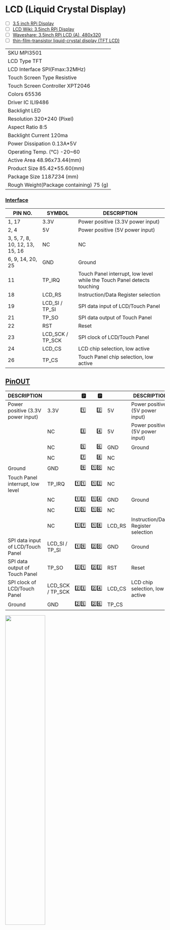 # LCD (Liquid Crystal Display)


- [ ] [3.5 inch RPi Display](https://www.youtube.com/watch?v=5DAn_5-1Jg4)
- [ ] [LCD Wiki: 3.5inch RPi Display](http://www.lcdwiki.com/3.5inch_RPi_Display)
- [ ] [Waveshare: 3.5inch RPi LCD (A), 480x320](https://www.waveshare.com/3.5inch-rpi-lcd-a.htm)
- [ ] [thin-film-transistor liquid-crystal display (TFT LCD)](https://en.wikipedia.org/wiki/TFT_LCD)

| |
|-|
| SKU MPI3501 |
| LCD Type TFT | 
| LCD Interface	SPI(Fmax:32MHz) |
| Touch Screen Type Resistive |
| Touch Screen Controller XPT2046 |
| Colors 65536 |
| Driver IC	ILI9486 |
| Backlight LED |
| Resolution 320*240 (Pixel) |
| Aspect Ratio 8:5 |
| Backlight Current	120ma |
| Power Dissipation	0.13A*5V |
| Operating Temp. (℃)	-20~60 |
| Active Area	48.96x73.44(mm) |
| Product Size	85.42*55.60(mm) |
| Package Size	118*72*34 (mm) |
| Rough Weight(Package containing)	75 (g) |


### [Interface](https://www.waveshare.com/3.5inch-rpi-lcd-a.htm/#:~:text=pin,symbol)

| PIN NO.	                       | SYMBOL	          | DESCRIPTION                                                             |
|--------------------------------|------------------|-------------------------------------------------------------------------|
| 1, 17	                         | 3.3V	            | Power positive (3.3V power input)                                       |
| 2, 4	                         | 5V	              | Power positive (5V power input)                                         |
| 3, 5, 7, 8, 10, 12, 13, 15, 16 | NC               | NC                                                                      |
| 6, 9, 14, 20, 25	             | GND	            | Ground                                                                  |
| 11	                           | TP_IRQ	          | Touch Panel interrupt, low level while the Touch Panel detects touching |
| 18	                           | LCD_RS	          | Instruction/Data Register selection                                     |
| 19	                           | LCD_SI / TP_SI	  | SPI data input of LCD/Touch Panel                                       |
| 21	                           | TP_SO	          | SPI data output of Touch Panel                                          |
| 22	                           | RST	            | Reset                                                                   |
| 23	                           | LCD_SCK / TP_SCK	| SPI clock of LCD/Touch Panel                                            |
| 24		                         | LCD_CS	          | LCD chip selection, low active                                          |
| 26                             | TP_CS            | Touch Panel chip selection, low active                                  |

## [PinOUT](https://pinout.xyz)

| DESCRIPTION                        |                  |   :parking:      |   :parking:     |        | DESCRIPTION                          |
|------------------------------------|------------------|-----------------:|----------------:|--------|--------------------------------------|
| Power positive (3.3V power input)  | 3.3V             | :one:            | :two:           | 5V     | Power positive (5V power input)      |
|                                    | NC               | :three:          | :four:          | 5V     | Power positive (5V power input)      |
|                                    | NC               | :five:           | :six:           | GND    | Ground                               |
|                                    | NC               | :seven:          | :eight:         | NC     |                                      |
| Ground                             | GND              | :nine:           | :one::zero:     | NC     |                                      |
| Touch Panel interrupt, low level   | TP_IRQ           | :one::one:       | :one::two:      | NC     |                                      |
|                                    | NC               | :one::three:     | :one::four:     | GND    | Ground                               |
|                                    | NC               | :one::five:      | :one::six:      | NC     |                                      |
|                                    | NC               | :one::seven:     | :one::eight:    | LCD_RS | Instruction/Data Register selection  |
| SPI data input of LCD/Touch Panel  | LCD_SI / TP_SI   | :one::nine:      | :two::zero:     | GND    | Ground                               |
| SPI data output of Touch Panel     | TP_SO            | :two::one:       | :two::two:      | RST    | Reset                                |
| SPI clock of LCD/Touch Panel       | LCD_SCK / TP_SCK | :two::three:     | :two::four:     | LCD_CS | LCD chip selection, low active       |
| Ground                             | GND              | :two::five:      | :two::six:      | TP_CS  |

<img src=images/IMG_0006.JPG width=50% height=50% > </img>



# References


- [ ] [Getting Started with the Arduino TFT Screen](https://docs.arduino.cc/retired/getting-started-guides/TFT)
- [ ] [:octocat: TFT eSPI](https://github.com/Bodmer/TFT_eSPI)
- [ ] [:octocat: Python_ILI9486](https://github.com/ustropo/Python_ILI9486)
- [ ] [ILI9486_Datasheet](https://www.waveshare.com/w/upload/7/78/ILI9486_Datasheet.pdf)
- [ ] [Re: Library for ILI9486](https://forum.micropython.org/viewtopic.php?t=8343#p66692)
- [ ] [The py-driver (originally from waveshare) I am using for this display is among the example files in](https://ctx.graphics/uctx/downloads/uctx-examples.tar.gz)
```python
from machine import Pin,SPI,PWM
import framebuf
import time
import os

LCD_DC   = 8
LCD_CS   = 9
LCD_SCK  = 10
LCD_MOSI = 11
LCD_MISO = 12
LCD_BL   = 13
LCD_RST  = 15
TP_CS    = 16
TP_IRQ   = 17

class LCD():

    def __init__(self):
        self.RED   =   0x07E0
        self.GREEN =   0x001f
        self.BLUE  =   0xf800
        self.WHITE =   0xffff
        self.BLACK =   0x0000
        
        self.width = 480
        self.height = 160
        
        self.cs = Pin(LCD_CS,Pin.OUT)
        self.rst = Pin(LCD_RST,Pin.OUT)
        self.dc = Pin(LCD_DC,Pin.OUT)
        
        self.tp_cs =Pin(TP_CS,Pin.OUT)
        self.irq = Pin(TP_IRQ,Pin.IN)
        
        self.cs(1)
        self.dc(1)
        self.rst(1)
        self.tp_cs(1)
        self.spi = SPI(1,60_000_000,sck=Pin(LCD_SCK),mosi=Pin(LCD_MOSI),miso=Pin(LCD_MISO))
              
        self.init_display()

        
    def write_cmd(self, cmd):
        self.cs(1)
        self.dc(0)
        self.cs(0)
        self.spi.write(bytearray([cmd]))
        self.cs(1)

    def write_data(self, buf):
        self.cs(1)
        self.dc(1)
        self.cs(0)
        #self.spi.write(bytearray([0X00]))
        self.spi.write(bytearray([buf]))
        self.cs(1)


    def init_display(self):
        """Initialize dispaly"""  
        self.rst(1)
        time.sleep_ms(5)
        self.rst(0)
        time.sleep_ms(10)
        self.rst(1)
        time.sleep_ms(5)
        self.write_cmd(0x21)
        self.write_cmd(0xC2)
        self.write_data(0x33)
        self.write_cmd(0XC5)
        self.write_data(0x00)
        self.write_data(0x1e)
        self.write_data(0x80)
        self.write_cmd(0xB1)
        self.write_data(0xB0)
        self.write_cmd(0x36)
        self.write_data(0x28)
        self.write_cmd(0XE0)
        self.write_data(0x00)
        self.write_data(0x13)
        self.write_data(0x18)
        self.write_data(0x04)
        self.write_data(0x0F)
        self.write_data(0x06)
        self.write_data(0x3a)
        self.write_data(0x56)
        self.write_data(0x4d)
        self.write_data(0x03)
        self.write_data(0x0a)
        self.write_data(0x06)
        self.write_data(0x30)
        self.write_data(0x3e)
        self.write_data(0x0f)
        self.write_cmd(0XE1)
        self.write_data(0x00)
        self.write_data(0x13)
        self.write_data(0x18)
        self.write_data(0x01)
        self.write_data(0x11)
        self.write_data(0x06)
        self.write_data(0x38)
        self.write_data(0x34)
        self.write_data(0x4d)
        self.write_data(0x06)
        self.write_data(0x0d)
        self.write_data(0x0b)
        self.write_data(0x31)
        self.write_data(0x37)
        self.write_data(0x0f)
        self.write_cmd(0X3A)
        self.write_data(0x55)
        self.write_cmd(0x11)
        time.sleep_ms(120)
        self.write_cmd(0x29)
        
        self.write_cmd(0xB6)
        self.write_data(0x00)
        self.write_data(0x62)
        
        self.write_cmd(0x36)
        self.write_data(0x28)
    def blit_buffer(self, buffer,x,y,w,h):
        self.write_cmd(0x2A)
        self.write_data(int(x/256))
        self.write_data(int(x&255))
        self.write_data(int((x+w-1)/256))
        self.write_data(int((x+w-1)&255))

        self.write_cmd(0x2B)
        self.write_data(int(y/256))
        self.write_data(int(y&255))
        self.write_data(int((y+h-1)/256))
        self.write_data(int((y+h-1)&255))
        
        self.write_cmd(0x2C)
        
        self.cs(1)
        self.dc(1)
        self.cs(0)
        self.spi.write(buffer)
        self.cs(1)
    def bl_ctrl(self,duty):
        pwm = PWM(Pin(LCD_BL))
        pwm.freq(1000)
        if(duty>=100):
            pwm.duty_u16(65535)
        else:
            pwm.duty_u16(655*duty)
    def touch_get(self): 
        if self.irq() == 0:
            self.spi = SPI(1,5_000_000,sck=Pin(LCD_SCK),mosi=Pin(LCD_MOSI),miso=Pin(LCD_MISO))
            self.tp_cs(0)
            X_Point = 0
            Y_Point = 0
            for i in range(0,3):
                self.spi.write(bytearray([0XD0]))
                Read_date = self.spi.read(2)
                time.sleep_us(10)
                Y_Point=Y_Point+(((Read_date[0]<<8)+Read_date[1])>>3)
                
                self.spi.write(bytearray([0X90]))
                Read_date = self.spi.read(2)
                X_Point=X_Point+(((Read_date[0]<<8)+Read_date[1])>>3)

            X_Point=X_Point/3
            Y_Point=Y_Point/3
            
            self.tp_cs(1) 
            self.spi = SPI(1,60_000_000,sck=Pin(LCD_SCK),mosi=Pin(LCD_MOSI),miso=Pin(LCD_MISO))

            X_Point = int((X_Point-430)*480/3270)
            if(X_Point>480):
                X_Point = 480
            elif X_Point<0:
                X_Point = 0
            Y_Point = 320-int((Y_Point-430)*320/3270)


            Result_list = [X_Point,Y_Point]
            #print(Result_list)
            return(Result_list)

```
- [ ] [2D vector graphics for micropython with ctx](https://ctx.graphics/uctx/#/main.py)
- [ ] [Rust LILYGO T-Display with RP2040](https://circuit4us.medium.com/rust-lilygo-t-display-with-rp2040-a93635240d7b)
```rust
#![no_std]
#![no_main]

use defmt_rtt as _;
use embedded_hal::digital::v2::OutputPin;
use panic_probe as _;

use rp2040_hal as hal;

use display_interface_spi::SPIInterfaceNoCS;
use fugit::RateExtU32;
use mipidsi::{Builder, Orientation};

use embedded_graphics::{
    mono_font::{ascii::FONT_10X20, MonoTextStyle},
    pixelcolor::Rgb565,
    prelude::*,
    primitives::{Line, PrimitiveStyle},
    text::Text,
};
use hal::{
    clocks::{init_clocks_and_plls, Clock},
    pac,
    sio::Sio,
    watchdog::Watchdog,
};

#[link_section = ".boot2"]
#[used]
pub static BOOT2: [u8; 256] = rp2040_boot2::BOOT_LOADER_GENERIC_03H;

#[rp2040_hal::entry]
fn main() -> ! {
    let mut pac = pac::Peripherals::take().unwrap();
    let core = pac::CorePeripherals::take().unwrap();
    let mut watchdog = Watchdog::new(pac.WATCHDOG);
    let sio = Sio::new(pac.SIO);

    // External high-speed crystal on the pico board is 12Mhz
    let external_xtal_freq_hz = 12_000_000u32;
    let clocks = init_clocks_and_plls(
        external_xtal_freq_hz,
        pac.XOSC,
        pac.CLOCKS,
        pac.PLL_SYS,
        pac.PLL_USB,
        &mut pac.RESETS,
        &mut watchdog,
    )
    .ok()
    .unwrap();

    let mut delay = cortex_m::delay::Delay::new(core.SYST, clocks.system_clock.freq().to_Hz());

    let pins = hal::gpio::Pins::new(
        pac.IO_BANK0,
        pac.PADS_BANK0,
        sio.gpio_bank0,
        &mut pac.RESETS,
    );

    let mut pw_en = pins.gpio22.into_push_pull_output();
    pw_en.set_high().unwrap();

    let lcd_dc = pins.gpio1.into_push_pull_output();

    let mut _lcd_cs = pins.gpio5.into_mode::<hal::gpio::FunctionSpi>();
    let mut _lcd_clk = pins.gpio2.into_mode::<hal::gpio::FunctionSpi>();
    let mut _lcd_mosi = pins.gpio3.into_mode::<hal::gpio::FunctionSpi>();

    let lcd_rst = pins
        .gpio0
        .into_push_pull_output_in_state(hal::gpio::PinState::High);

    let mut lcd_bl = pins.gpio4.into_push_pull_output();
    lcd_bl.set_high().unwrap();

    let spi = hal::Spi::<_, _, 8>::new(pac.SPI0);
    let spi = spi.init(
        &mut pac.RESETS,
        clocks.peripheral_clock.freq(),
        10.MHz(),
        &embedded_hal::spi::MODE_0,
    );
    let di = SPIInterfaceNoCS::new(spi, lcd_dc);

    let mut display = Builder::st7789_pico1(di)
        .init(&mut delay, Some(lcd_rst))
        .unwrap(); // delay provider from your MCU
    display
        .set_orientation(Orientation::Landscape(true))
        .unwrap();

    display.clear(Rgb565::BLUE).unwrap();

    Line::new(
        Point::zero(),
        Point::new((240 - 1) as i32, (135 - 1) as i32),
    )
    .into_styled(PrimitiveStyle::with_stroke(Rgb565::RED, 1))
    .draw(&mut display)
    .unwrap();

    let style = MonoTextStyle::new(&FONT_10X20, Rgb565::WHITE);
    // Create a text at position (20, 30) and draw it using the previously defined style
    Text::new("Hello World!", Point::new(20, 30), style)
        .draw(&mut display)
        .unwrap();

    loop {}
}
```
